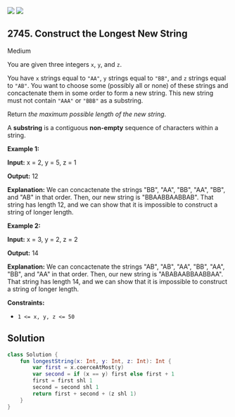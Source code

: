[![](https://img.shields.io/github/stars/javadev/LeetCode-in-Kotlin?label=Stars&style=flat-square)](https://github.com/javadev/LeetCode-in-Kotlin)
[![](https://img.shields.io/github/forks/javadev/LeetCode-in-Kotlin?label=Fork%20me%20on%20GitHub%20&style=flat-square)](https://github.com/javadev/LeetCode-in-Kotlin/fork)

## 2745\. Construct the Longest New String

Medium

You are given three integers `x`, `y`, and `z`.

You have `x` strings equal to `"AA"`, `y` strings equal to `"BB"`, and `z` strings equal to `"AB"`. You want to choose some (possibly all or none) of these strings and concactenate them in some order to form a new string. This new string must not contain `"AAA"` or `"BBB"` as a substring.

Return _the maximum possible length of the new string_.

A **substring** is a contiguous **non-empty** sequence of characters within a string.

**Example 1:**

**Input:** x = 2, y = 5, z = 1

**Output:** 12

**Explanation:** We can concactenate the strings "BB", "AA", "BB", "AA", "BB", and "AB" in that order. Then, our new string is "BBAABBAABBAB". That string has length 12, and we can show that it is impossible to construct a string of longer length.

**Example 2:**

**Input:** x = 3, y = 2, z = 2

**Output:** 14

**Explanation:** We can concactenate the strings "AB", "AB", "AA", "BB", "AA", "BB", and "AA" in that order. Then, our new string is "ABABAABBAABBAA". That string has length 14, and we can show that it is impossible to construct a string of longer length.

**Constraints:**

*   `1 <= x, y, z <= 50`

## Solution

```kotlin
class Solution {
    fun longestString(x: Int, y: Int, z: Int): Int {
        var first = x.coerceAtMost(y)
        var second = if (x == y) first else first + 1
        first = first shl 1
        second = second shl 1
        return first + second + (z shl 1)
    }
}
```